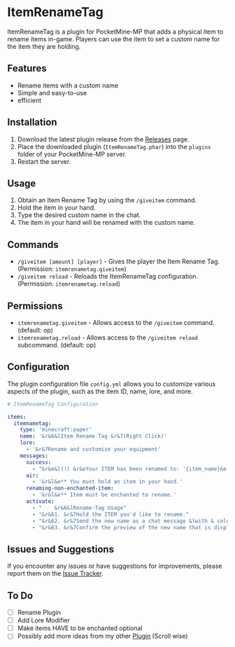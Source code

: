 # ItemRenameTag

ItemRenameTag is a plugin for PocketMine-MP that adds a physical item to rename items in-game. Players can use the item to set a custom name for the item they are holding.

## Features

- Rename items with a custom name
- Simple and easy-to-use
- efficient

## Installation

1. Download the latest plugin release from the [Releases](https://github.com/iLVOEWOCK/ItemRenameTag/releases) page.
2. Place the downloaded plugin (`ItemRenameTag.phar`) into the `plugins` folder of your PocketMine-MP server.
3. Restart the server.

## Usage

1. Obtain an Item Rename Tag by using the `/giveitem` command.
2. Hold the item in your hand.
3. Type the desired custom name in the chat.
4. The item in your hand will be renamed with the custom name.

## Commands

- `/giveitem [amount] [player]` - Gives the player the Item Rename Tag. (Permission: `itemrenametag.giveitem`)
- `/giveitem reload` - Reloads the ItemRenameTag configuration. (Permission: `itemrenametag.reload`)

## Permissions

- `itemrenametag.giveitem` - Allows access to the `/giveitem` command. (default: op)
- `itemrenametag.reload` - Allows access to the `/giveitem reload` subcommand. (default: op)

## Configuration

The plugin configuration file `config.yml` allows you to customize various aspects of the plugin, such as the item ID, name, lore, and more.

```yaml
# ItemRenameTag Configuration

items:
  itemnametag:
    type: 'minecraft:paper'
    name: '&r&6&lItem Rename Tag &r&7(Right Click)'
    lore:
      - '&r&7Rename and customize your equipment'
    messages:
      success:
        - "&r&e&l(!) &r&eYour ITEM has been renamed to: '{item_name}&e'"
      air:
        - '&r&l&e** You must hold an item in your hand.'
      renaming-non-enchanted-item:
        - '&r&l&e** Item must be enchanted to rename.'
      activate:
        - "    &r&6&lRename-Tag Usage"
        - "&r&61. &r&7Hold the ITEM you'd like to rename."
        - "&r&62. &r&7Send the new name as a chat message &lwith & color codes&r&7."
        - "&r&63. &r&7Confirm the preview of the new name that is displayed."
```

## Issues and Suggestions

If you encounter any issues or have suggestions for improvements, please report them on the [Issue Tracker](https://github.com/iLVOEWOCK/ItemRenameTag/issues).

## To Do

- [ ] Rename Plugin
- [ ] Add Lore Modifier
- [ ] Make items HAVE to be enchanted optional
- [ ] Possibly add more ideas from my other [Plugin](https://github.com/iLVOEWOCK/AdvancedEnchantments) (Scroll wise)
